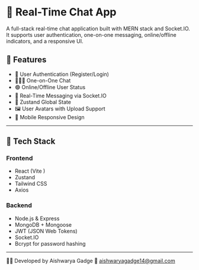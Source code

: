 
# 💬 Real-Time Chat App

A full-stack real-time chat application built with MERN stack and Socket.IO. It supports user authentication, one-on-one messaging, online/offline indicators, and a responsive UI.

## 🚀 Features

- 🔐 User Authentication (Register/Login)
- 🧑‍🤝‍🧑 One-on-One Chat
- 🟢 Online/Offline User Status
- 📩 Real-Time Messaging via Socket.IO
- 🧠 Zustand  Global State 
- 🖼️ User Avatars with Upload Support
- 📱 Mobile Responsive Design

---

## 🧰 Tech Stack

### Frontend
- React (Vite )
- Zustand
- Tailwind CSS
- Axios

### Backend
- Node.js & Express
- MongoDB + Mongoose
- JWT (JSON Web Tokens)
- Socket.IO
- Bcrypt for password hashing

---

👩‍💻 Developed by
Aishwarya Gadge
📧 aishwaryagadge14@gmail.com


